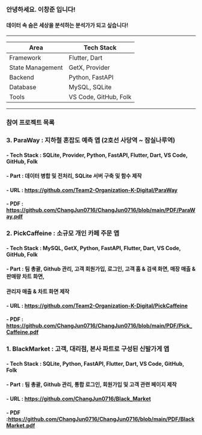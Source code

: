 ### 안녕하세요. 이창준 입니다!    
#### 데이터 속 숨은 세상을 분석하는 분석가가 되고 싶습니다!

---------------------------------------------------
| Area       | Tech Stack               |
|------------|--------------------------|
| Framework  | Flutter, Dart            |
| State Management| GetX, Provider      |
| Backend    | Python, FastAPI          |
| Database   | MySQL, SQLite            |
| Tools      | VS Code, GitHub, Folk     | 
-----------------------------------------------------

### 참여 프로젝트 목록

### 3. ParaWay : 지하철 혼잡도 예측 앱 (2호선 사당역 ~ 잠실나루역)
####  - Tech Stack : SQLite, Provider, Python, FastAPI, Flutter, Dart, VS Code, GitHub, Folk    
####  - Part : 데이터 병합 및 전처리, SQLite 서버 구축 및 함수 제작
####  - URL : https://github.com/Team2-Organization-K-Digital/ParaWay
####  - PDF : https://github.com/ChangJun0716/ChangJun0716/blob/main/PDF/ParaWay.pdf

### 2. PickCaffeine : 소규모 개인 카페 주문 앱
####  - Tech Stack : MySQL, GetX, Python, FastAPI, Flutter, Dart, VS Code, GitHub, Folk    
####  - Part : 팀 총괄, Github 관리, 고객 회원가입, 로그인, 고객 홈 & 검색 화면, 매장 매출 & 판매량 차트 화면, 
####           관리자 매출 & 차트 화면 제작
####  - URL : https://github.com/Team2-Organization-K-Digital/PickCaffeine
####  - PDF : https://github.com/ChangJun0716/ChangJun0716/blob/main/PDF/Pick_Caffeine.pdf

### 1. BlackMarket : 고객, 대리점, 본사 파트로 구성된 신발가게 앱
####  - Tech Stack : SQLite, Python, FastAPI, Flutter, Dart, VS Code, GitHub, Folk    
####  - Part : 팀 총괄, Github 관리, 통합 로그인, 회원가입 및 고객 관련 페이지 제작
####   - URL : https://github.com/ChangJun0716/Black_Market
####   - PDF :https://github.com/ChangJun0716/ChangJun0716/blob/main/PDF/BlackMarket.pdf

<!--
**ChangJun0716/ChangJun0716** is a ✨ _special_ ✨ repository because its `README.md` (this file) appears on your GitHub profile.

Here are some ideas to get you started:

- 🔭 I’m currently working on ...
- 🌱 I’m currently learning ...
- 👯 I’m looking to collaborate on ...
- 🤔 I’m looking for help with ...
- 💬 Ask me about ...
- 📫 How to reach me: ...
- 😄 Pronouns: ...
- ⚡ Fun fact: ...
-->
